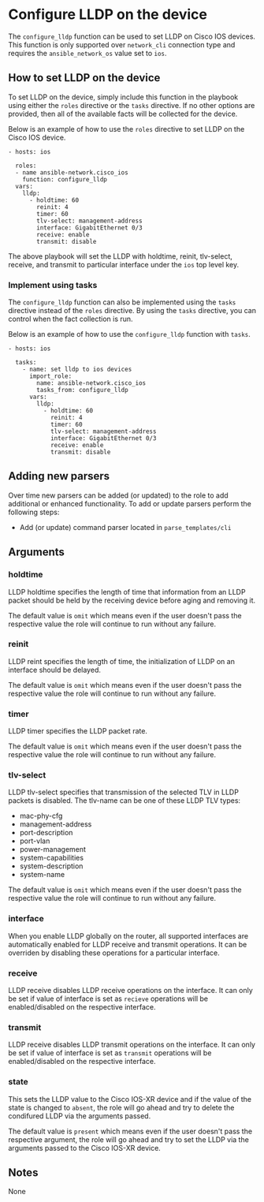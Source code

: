 # Configure LLDP on the device

The `configure_lldp` function can be used to set LLDP on Cisco IOS devices.
This function is only supported over `network_cli` connection type and 
requires the `ansible_network_os` value set to `ios`.

## How to set LLDP on the device

To set LLDP on the device, simply include this function in the playbook
using either the `roles` directive or the `tasks` directive.  If no other
options are provided, then all of the available facts will be collected for 
the device.

Below is an example of how to use the `roles` directive to set LLDP on the
Cisco IOS device.

```
- hosts: ios

  roles:
  - name ansible-network.cisco_ios
    function: configure_lldp
  vars:
    lldp:
      - holdtime: 60
        reinit: 4
        timer: 60
        tlv-select: management-address
        interface: GigabitEthernet 0/3
        receive: enable
        transmit: disable
```

The above playbook will set the LLDP with holdtime, reinit, tlv-select, receive,
and transmit to particular interface under the `ios` top level key.  

### Implement using tasks

The `configure_lldp` function can also be implemented using the `tasks` directive
instead of the `roles` directive.  By using the `tasks` directive, you can
control when the fact collection is run. 

Below is an example of how to use the `configure_lldp` function with `tasks`.

```
- hosts: ios

  tasks:
    - name: set lldp to ios devices
      import_role:
        name: ansible-network.cisco_ios
        tasks_from: configure_lldp
      vars:
        lldp:
          - holdtime: 60
            reinit: 4
            timer: 60
            tlv-select: management-address
            interface: GigabitEthernet 0/3
            receive: enable
            transmit: disable
```

## Adding new parsers

Over time new parsers can be added (or updated) to the role to add additional
or enhanced functionality.  To add or update parsers perform the following
steps:

* Add (or update) command parser located in `parse_templates/cli`

## Arguments

### holdtime

LLDP holdtime specifies the length of time that information from an LLDP packet should
be held by the receiving device before aging and removing it.

The default value is `omit` which means even if the user doesn't pass the respective
value the role will continue to run without any failure.

### reinit

LLDP reint specifies the length of time, the initialization of LLDP on an interface should 
be delayed.

The default value is `omit` which means even if the user doesn't pass the respective
value the role will continue to run without any failure.

### timer

LLDP timer specifies the LLDP packet rate.

The default value is `omit` which means even if the user doesn't pass the respective 
value the role will continue to run without any failure.

### tlv-select
LLDP tlv-select specifies that transmission of the selected TLV in LLDP packets is disabled.
The tlv-name can be one of these LLDP TLV types:

* mac-phy-cfg
* management-address
* port-description
* port-vlan
* power-management
* system-capabilities
* system-description
* system-name

The default value is `omit` which means even if the user doesn't pass the respective
value the role will continue to run without any failure.

### interface

When you enable LLDP globally on the router, all supported interfaces are automatically 
enabled for LLDP receive and transmit operations. It can be overriden by disabling these 
operations for a particular interface.

### receive

LLDP receive disables LLDP receive operations on the interface. It can only be set if value
of interface is set as `recieve` operations will be enabled/disabled on the respective interface.

### transmit

LLDP receive disables LLDP transmit operations on the interface. It can only be set if value
of interface is set as `transmit` operations will be enabled/disabled on the respective interface.

### state

This sets the LLDP value to the Cisco IOS-XR device and if the value of the state is changed
to `absent`, the role will go ahead and try to delete the condifured LLDP via the arguments
passed.

The default value is `present` which means even if the user doesn't pass the respective
argument, the role will go ahead and try to set the LLDP via the arguments passed to the 
Cisco IOS-XR device.

## Notes

None
